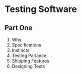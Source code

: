 # Testing Software

## Part One

1. Why
2. Specifications
3. Instincts
4. Testing Parlance
5. Shipping Features
6. Designing Tests